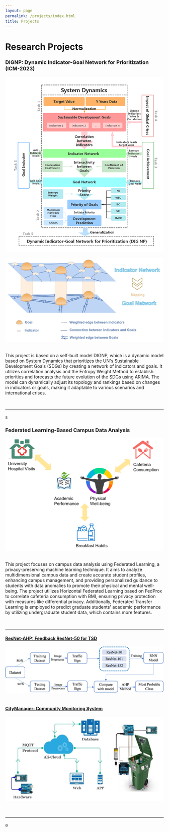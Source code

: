 ```yaml
---
layout: page
permalink: /projects/index.html
title: Projects
---
```


# Research Projects

### DIGNP: Dynamic Indicator-Goal Network for Prioritization (ICM-2023)

<center>
<img src="/images/ICM.png">
</center>

<br>


<center>
<img src="/images/ICM-2.png">
</center>

<br>

This project is based on a self-built model DIGNP, which is a dynamic model based on System Dynamics that prioritizes the UN's Sustainable Development Goals (SDGs) by creating a network of indicators and goals. It utilizes correlation analysis and the Entropy Weight Method to establish priorities and forecasts the future evolution of the SDGs using ARIMA. The model can dynamically adjust its topology and rankings based on changes in indicators or goals, making it adaptable to various scenarios and international crises. 

<br>

---

s

### Federated Learning-Based Campus Data Analysis

<center>
<img src="/images/prp.png">
</center>

<br>

This project focuses on campus data analysis using Federated Learning, a privacy-preserving machine learning technique. It aims to analyze multidimensional campus data and create accurate student profiles, enhancing campus management, and providing personalized guidance to students with data anomalies to promote their physical and mental well-being. The project utilizes Horizontal Federated Learning based on FedProx to correlate cafeteria consumption with BMI, ensuring privacy protection with measures like differential privacy. Additionally, Federated Transfer Learning is employed to predict graduate students' academic performance by utilizing undergraduate student data, which contains more features. 

<br>

---



#### [ResNet-AHP: Feedback ResNet-50 for TSD](https://caihanlin.com/mypaper/202302ICAROB.pdf)

<center>
<img src="/images/resnet-ahp.png">
</center>

<br>

#### [CityManager: Community Monitoring System](https://caihanlin.com/mypaper/202208cenim.pdf )

<center>
<img src="/images/iot-manager.png">
</center>
<br>

<br>

---

a
